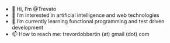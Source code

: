 - 👋 Hi, I’m @Trevato
- 👀 I’m interested in artificial intelligence and web technologies
- 🌱 I’m currently learning functional programming and test driven development
- 📫 How to reach me: trevordobbertin (at) gmail (dot) com

